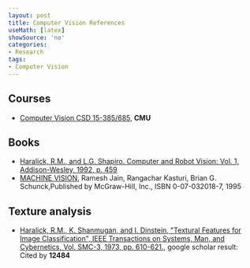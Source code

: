 ```yaml
---
layout: post
title: Computer Vision References
useMath: [latex]
showSource: 'no'
categories:
- Research
tags:
- Computer Vision
---
```


## Courses
 - [Computer Vision CSD 15-385/685][1], **CMU**

## Books
 - [Haralick, R.M., and L.G. Shapiro. Computer and Robot Vision: Vol. 1, Addison-Wesley, 1992, p. 459][2]
 - [MACHINE VISION][4], Ramesh Jain, Rangachar Kasturi, Brian G. Schunck,Published by McGraw-Hill, Inc., ISBN 0-07-032018-7, 1995


## Texture analysis
 - [Haralick, R.M., K. Shanmugan, and I. Dinstein, "Textural Features for Image Classification", IEEE Transactions on Systems, Man, and Cybernetics, Vol. SMC-3, 1973, pp. 610-621.][3], google scholar result: Cited by **12484**




[4]: http://www.cse.usf.edu/~r1k/MachineVisionBook/MachineVision.pdf
[3]: http://haralick.org/journals/TexturalFeaturesHaralickShanmugamDinstein.pdf
[2]: http://www.amazon.com/Computer-Robot-Vision-Vol-1/dp/0201108771
[1]: http://www.cs.cmu.edu/afs/cs/academic/class/15385-s12/www/






